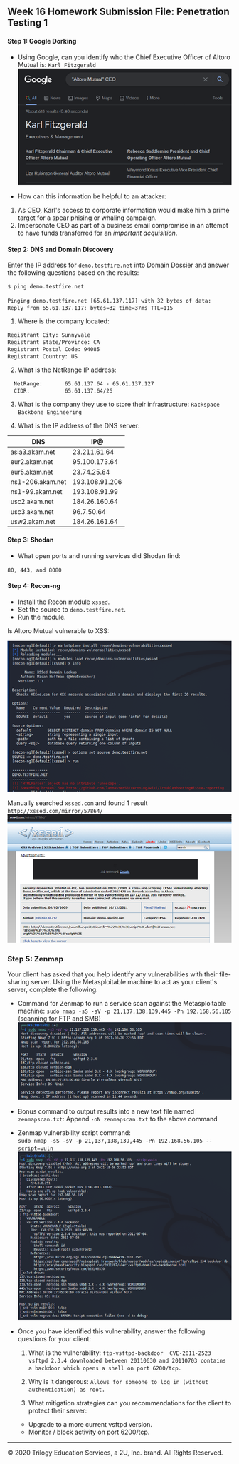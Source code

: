 ## Week 16 Homework Submission File: Penetration Testing 1

#### Step 1: Google Dorking


- Using Google, can you identify who the Chief Executive Officer of Altoro Mutual is:
`Karl Fitzgerald`
![](Images/AltoroMutualCEO.png)

- How can this information be helpful to an attacker:

1. As CEO, Karl's access to corporate information would make him a prime target for a spear phising or whaling campaign.
2. Impersonate CEO as part of a business email compromise in an attempt to have funds transferred for an *important acquisition*.

#### Step 2: DNS and Domain Discovery

Enter the IP address for `demo.testfire.net` into Domain Dossier and answer the following questions based on the results:
```
$ ping demo.testfire.net

Pinging demo.testfire.net [65.61.137.117] with 32 bytes of data:
Reply from 65.61.137.117: bytes=32 time=37ms TTL=115
```
  1. Where is the company located: 
```
Registrant City: Sunnyvale
Registrant State/Province: CA
Registrant Postal Code: 94085
Registrant Country: US
```

  2. What is the NetRange IP address:

```
  NetRange:       65.61.137.64 - 65.61.137.127
  CIDR:           65.61.137.64/26
```

  3. What is the company they use to store their infrastructure:
`Rackspace Backbone Engineering`

  4. What is the IP address of the DNS server:

| DNS              | IP@            |
|------------------|----------------|
| asia3.akam.net   | 23.211.61.64   |
| eur2.akam.net    | 95.100.173.64  |
| eur5.akam.net    | 23.74.25.64    |
| ns1-206.akam.net | 193.108.91.206 |
| ns1-99.akam.net  | 193.108.91.99  |
| usc2.akam.net    | 184.26.160.64  |
| usc3.akam.net    | 96.7.50.64     |
| usw2.akam.net    | 184.26.161.64  |

#### Step 3: Shodan

- What open ports and running services did Shodan find:

`80, 443, and 8080 `

#### Step 4: Recon-ng

- Install the Recon module `xssed`. 
- Set the source to `demo.testfire.net`. 
- Run the module. 

Is Altoro Mutual vulnerable to XSS: 

![](Images/recon-ng.xssed.png)

Manually searched `xssed.com` and found 1 result  `http://xssed.com/mirror/57864/`
![](Images/xssed.png)

### Step 5: Zenmap

Your client has asked that you help identify any vulnerabilities with their file-sharing server. Using the Metasploitable machine to act as your client's server, complete the following:

- Command for Zenmap to run a service scan against the Metasploitable machine: 
 `sudo nmap -sS -sV -p 21,137,138,139,445 -Pn 192.168.56.105`  (scanning for FTP and SMB)
![](Images/nmapSMB.png)

- Bonus command to output results into a new text file named `zenmapscan.txt`:
Append `-oN zenmapscan.txt` to the above command

- Zenmap vulnerability script command:  
`sudo nmap -sS -sV -p 21,137,138,139,445 -Pn 192.168.56.105 --script=vuln`
![](Images/nmapVuln.png)

- Once you have identified this vulnerability, answer the following questions for your client:
  1. What is the vulnerability:
    `ftp-vsftpd-backdoor  CVE-2011-2523`
    `vsftpd 2.3.4 downloaded between 20110630 and 20110703 contains a backdoor which opens a shell on port 6200/tcp.`
  2. Why is it dangerous:
    `Allows for someone to log in (without authentication) as root.`  

  3. What mitigation strategies can you recommendations for the client to protect their server:
    + Upgrade to a more current vsftpd version. 
    + Monitor / block activity on port 6200/tcp.

---
© 2020 Trilogy Education Services, a 2U, Inc. brand. All Rights Reserved.  

